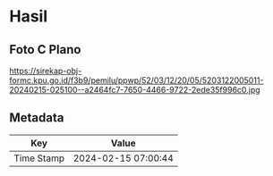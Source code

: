 # Hasil

## Foto C Plano

https://sirekap-obj-formc.kpu.go.id/f3b9/pemilu/ppwp/52/03/12/20/05/5203122005011-20240215-025100--a2464fc7-7650-4466-9722-2ede35f996c0.jpg


## Metadata

| Key        | Value               |
| ---------- | ------------------- |
| Time Stamp | 2024-02-15 07:00:44 |




